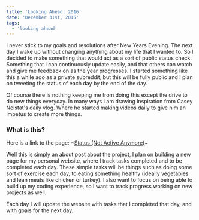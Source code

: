 ```yaml
---
title: 'Looking Ahead: 2016'
date: 'December 31st, 2015'
tags:
  - 'looking ahead'
---
```


I never stick to my goals and resolutions after New Years Evening. The next day
I wake up without changing anything about my life that I wanted to. So I decided
to make something that would act as a sort of public status check. Something
that I can continuously update easily, and that others can watch and give me
feedback on as the year progresses. I started something like this a while ago as
a private subreddit, but this will be fully public and I plan on tweeting the
status of each day by the end of the day.

Of course there is nothing keeping me from doing this except the drive to do new
things everyday. In many ways I am drawing inspiration from Casey Neistat's
daily vlog. Where he started making videos daily to give him an impetus to
create more things.

### What is this?

Here is a link to the page:
~[Status (Not Active Anymore)](http://matthamlin.me/status.html)~

Well this is simply an about post about the project, I plan on building a new
page for my personal website, where I track tasks completed and to be completed
each day. These simple tasks will be things such as doing some sort of exercise
each day, to eating something healthy (ideally vegetables and lean meats like
chicken or turkey). I also want to focus on being able to build up my coding
experience, so I want to track progress working on new projects as well.

Each day I will update the website with tasks that I completed that day, and
with goals for the next day.
